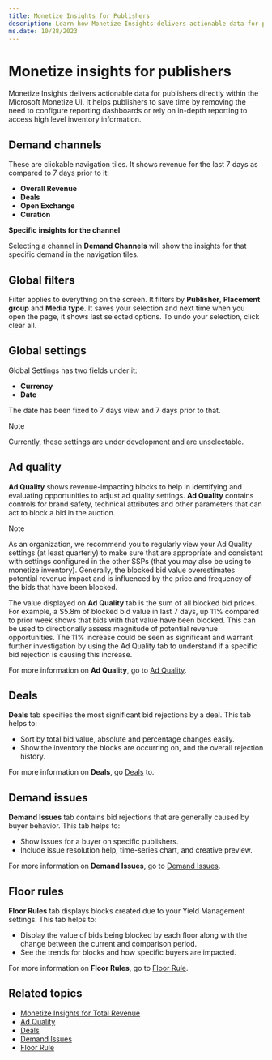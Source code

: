 ```yaml
---
title: Monetize Insights for Publishers
description: Learn how Monetize Insights delivers actionable data for publishers within the Microsoft Monetize UI. 
ms.date: 10/28/2023
---
```



# Monetize insights for publishers

Monetize Insights delivers actionable data for publishers directly
within the Microsoft Monetize UI. It helps
publishers to save time by removing the need to configure reporting
dashboards or rely on in-depth reporting to access high level inventory
information.

## Demand channels

These are clickable navigation tiles. It shows revenue for the last 7
days as compared to 7 days prior to it:

- **Overall Revenue**
- **Deals**
- **Open Exchange**
- **Curation**

**Specific insights for the channel**

Selecting a channel in **Demand
Channels** will show the insights for that specific demand in the
navigation tiles.

## Global filters

Filter applies to everything on the screen. It filters by
**Publisher**,
**Placement group** and
**Media type**. It saves your
selection and next time when you open the page, it shows last selected
options. To undo your selection, click clear all.

## Global settings

Global Settings has two fields under it:

- **Currency**
- **Date**

The date has been fixed to 7 days view and 7 days prior to that.

> [!NOTE]
> Currently, these settings are under development and are unselectable.

## Ad quality

**Ad Quality** shows revenue-impacting
blocks to help in identifying and evaluating opportunities to adjust ad
quality settings. **Ad Quality** contains controls for brand safety, technical attributes and other
parameters that can act to block a bid in the auction.

> [!NOTE]
> As an organization, we recommend you to regularly view your Ad Quality settings (at least quarterly) to make sure that are appropriate and consistent with settings configured in the other SSPs (that you may also be using to monetize inventory). Generally, the blocked bid value overestimates potential revenue impact and is influenced by the price and frequency of the bids that have been blocked.

The value displayed on **Ad Quality**
tab is the sum of all blocked bid prices. For example, a $5.8m of
blocked bid value in last 7 days, up 11% compared to prior week shows
that bids with that value have been blocked. This can be used to
directionally assess magnitude of potential revenue opportunities. The
11% increase could be seen as significant and warrant further
investigation by using the Ad Quality tab to understand if a specific
bid rejection is causing this increase.

For more information on **Ad
Quality**, go to [Ad Quality](monetize-insights-ad-quality.md).

## Deals

**Deals** tab specifies the most
significant bid rejections by a deal. This tab helps to:

- Sort by total bid value, absolute and percentage changes easily.
- Show the inventory the blocks are occurring on, and the overall
  rejection history.

For more information on **Deals**, go [Deals](monetize-insights-deals.md)
to.

## Demand issues

**Demand Issues** tab contains bid
rejections that are generally caused by buyer behavior. This tab helps
to:

- Show issues for a buyer on specific publishers.
- Include issue resolution help, time-series chart, and creative
  preview.

For more information on **Demand
Issues**, go to [Demand Issues](monetize-insights-demand-issues.md).

## Floor rules

**Floor Rules** tab displays blocks
created due to your Yield Management settings. This tab helps to:

- Display the value of bids being blocked by each floor along with the
  change between the current and comparison period.
- See the trends for blocks and how specific buyers are impacted.

For more information on **Floor
Rules**, go to [Floor Rule](monetize-insights-floor-rules.md).

## Related topics

- [Monetize Insights for Total Revenue](monetize-insights-total-revenue.md)
- [Ad Quality](monetize-insights-ad-quality.md)
- [Deals](monetize-insights-deals.md)
- [Demand Issues](monetize-insights-demand-issues.md)
- [Floor Rule](monetize-insights-floor-rules.md)